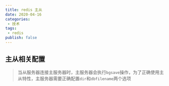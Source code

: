 ```yaml
---
title: redis 主从
date: 2020-04-16
categories:
 - 技术
tags:
 - redis
publish: false
---
```


## 主从相关配置

> 当从服务器连接主服务器时，主服务器会执行`bgsave`操作，为了正确使用主从特性，主服务器需要正确配置`dir`和`dbfilename`两个选项